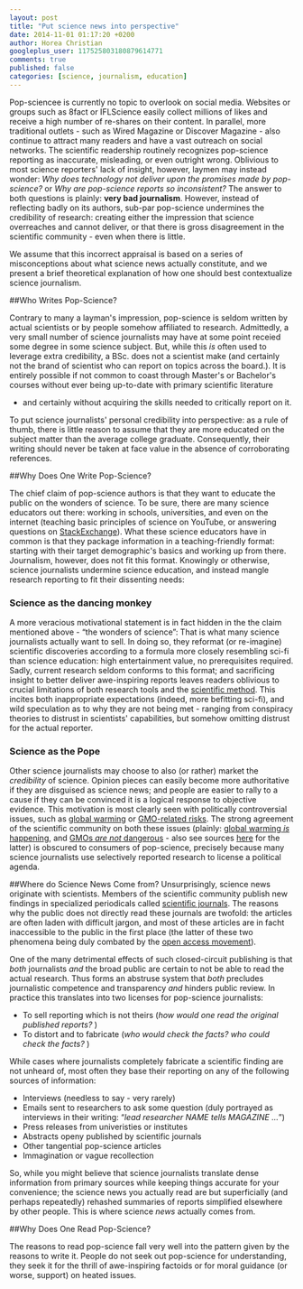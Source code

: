 ```yaml
---
layout: post
title: "Put science news into perspective"
date: 2014-11-01 01:17:20 +0200
author: Horea Christian
googleplus_user: 117525803180879614771
comments: true
published: false
categories: [science, journalism, education]
---
```


Pop-sciencee is currently no topic to overlook on social media.
Websites or groups such as 8fact or IFLScience easily collect millions of likes and receive a high number of re-shares on their content.
In parallel, more traditional outlets - such as Wired Magazine or Discover Magazine - also continue to attract many readers and have a vast outreach on social networks.
The scientific readership routinely recognizes pop-science reporting as inaccurate, misleading, or even outright wrong.
Oblivious to most science reporters' lack of insight, however, laymen may instead wonder:
*Why does technology not deliver upon the promises made by pop-science?*
or *Why are pop-science reports so inconsistent?*
The answer to both questions is plainly: **very bad journalism**.
However, instead of reflecting badly on its authors, sub-par pop-science undermines the credibility of research: creating either the impression that science overreaches and cannot deliver, or that there is gross disagreement in the scientific community - even when there is little.

We assume that this incorrect appraisal is based on a series of misconceptions about what science news actually constitute, and we present a brief theoretical explanation of how one should best contextualize science journalism.

<!-- more -->

##Who Writes Pop-Science?

Contrary to many a layman's impression, pop-science is seldom written by actual scientists or by people somehow affiliated to research.
Admittedly, a very small number of science journalists may have at some point receied some degree in some science subject.
But, while this *is* often used to leverage extra credibility, a BSc. does not a scientist make (and certainly not the brand of scientist who can report on topics across the board.).
It is entirely possible if not common to coast through Master's or Bachelor's courses without ever being up-to-date with primary scientific literature
- and certainly without acquiring the skills needed to critically report on it.

To put science journalists' personal credibility into perspective: as a rule of thumb, there is little reason to assume that they are more educated on the subject matter than the average college graduate.
Consequently, their writing should never be taken at face value in the absence of corroborating references.

##Why Does One Write Pop-Science?

The chief claim of pop-science authors is that they want to educate the public on the wonders of science.
To be sure, there are many science educators out there:
working in schools, universities, and even on the internet (teaching basic principles of science on YouTube, or answering questions on [StackExchange](http://en.wikipedia.org/wiki/Stack_Exchange)).
What these science educators have in common is that they package information in a teaching-friendly format: starting with their target demographic's basics and working up from there.
Journalism, however, does not fit this format.
Knowingly or otherwise, science journalists undermine science education, and instead mangle research reporting to fit their dissenting needs:

### Science as the dancing monkey
A more veracious motivational statement is in fact hidden in the the claim mentioned above - “the wonders of science”:
That is what many science journalists actually want to sell.
In doing so, they reformat (or re-imagine) scientific discoveries according to a formula more closely resembling sci-fi than science education:
high entertainment value, no prerequisites required.
Sadly, current research seldom conforms to this format;
and sacrificing insight to better deliver awe-inspiring reports leaves readers oblivious to crucial limitations of both research tools and the [scientific method](http://en.wikipedia.org/wiki/Scientific_method).
This incites both inappropriate expectations (indeed, more befitting sci-fi), and wild speculation as to why they are not being met - ranging from conspiracy theories to distrust in scientists' capabilities, but somehow omitting distrust for the actual reporter.

### Science as the Pope
Other science journalists may choose to also (or rather) market the *credibility* of science.
Opinion pieces can easily become more authoritative if they are disguised as science news; and people are easier to rally to a cause if they can be convinced it is a logical response to objective evidence.
This motivation is most clearly seen with politically controversial issues, such as [global warming](http://en.wikipedia.org/wiki/Global_warming_controversy) or [GMO-related risks](http://en.wikipedia.org/wiki/Genetically_modified_food_controversies).
The strong agreement of the scientific community on both these issues (plainly: [global warming *is* happening](http://en.wikipedia.org/wiki/Scientific_opinion_on_climate_change), and [GMOs *are not* dangerous](http://www.ncbi.nlm.nih.gov/pmc/articles/PMC2408621/) - also see sources [here](http://en.wikipedia.org/wiki/Genetically_modified_food_controversies) for the latter) is obscured to consumers of pop-science, precisely because many science journalists use selectively reported research to license a political agenda.

##Where do Science News Come from?
Unsurprisingly, science news originate with scientists.
Members of the scientific community publish new findings in specialized periodicals called [scientific journals](http://en.wikipedia.org/wiki/Scientific_journal).
The reasons why the public does not directly read these journals are twofold: the articles are often laden with difficult jargon, and most of these articles are in facht inaccessible to the public in the first place (the latter of these two phenomena being duly combated by the [open access movement](http://whoneedsaccess.org/)).

One of the many detrimental effects of such closed-circuit publishing is that *both* journalists *and* the broad public are certain to not be able to read the actual research.
Thus forms an abstruse system that *both* precludes journalistic competence and transparency *and* hinders public review.
In practice this translates into two licenses for pop-science journalists:

* To sell reporting which is not theirs (*how would one read the original published reports?* )
* To distort and to fabricate (*who would check the facts? who could check the facts?* )

While cases where journalists completely fabricate a scientific finding are not unheard of, most often they base their reporting on any of the following sources of information:

* Interviews (needless to say - very rarely)
* Emails sent to researchers to ask some question (duly portrayed as interviews in their writing: “*lead researcher NAME tells MAGAZINE ...*”)
* Press releases from univeristies or institutes
* Abstracts openy published by scientific journals
* Other tangential pop-science articles
* Immagination or vague recollection

So, while you might believe that science journalists translate dense information from primary sources while keeping things accurate for your convenience; the science news you actually read are but superficially (and perhaps repeatedly) rehashed summaries of reports simplified elsewhere by other people.
This is where science *news* actually comes from.

##Why Does One Read Pop-Science?

The reasons to read pop-science fall very well into the pattern given by the reasons to write it.
People do not seek out pop-science for understanding, they seek it for the thrill of awe-inspiring factoids or for moral guidance (or worse, support) on heated issues.
